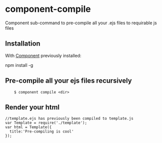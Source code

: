 component-compile
=================

Component sub-command to pre-compile all your .ejs files to requirable js files

## Installation

  With [Component](http://github.com/component/component) previously installed:

  npm install -g
  
## Pre-compile all your ejs files recursively

```
    $ component compile <dir>
```

## Render your html

```
//template.ejs has previously been compiled to template.js
var Template = require('./template');
var html = Template({
  title:'Pre-compiling is cool'
});

```
